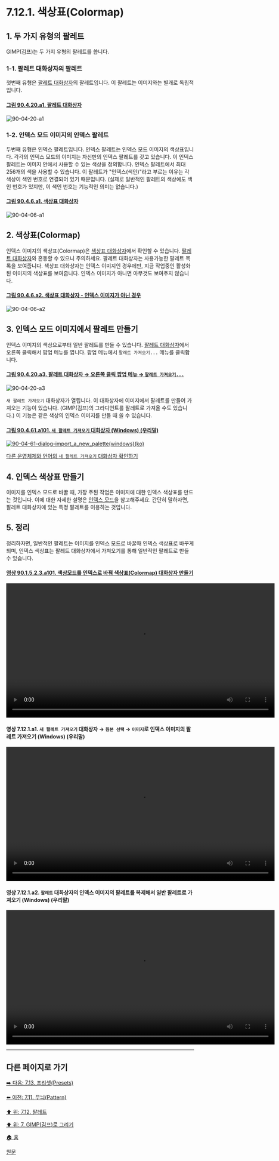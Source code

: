 # 7.12.1. 색상표(Colormap)
## 1. 두 가지 유형의 팔레트
GIMP(김프)는 두 가지 유형의 팔레트를 씁니다.

### 1-1. 팔레트 대화상자의 팔레트
첫번째 유형은 [팔레트 대화상자](./15-03-06-00-palettes-dialog.md)의 팔레트입니다. 이 팔레트는 이미지와는 별개로 독립적입니다.

<a id="90-04-20-a1"></a>

#### [그림 90.4.20.a1. 팔레트 대화상자](./90-04-20-palette.md#90-04-20-a1)
![90-04-20-a1](https://github.com/wonder13662/gimp/assets/15767104/1f14c961-9eaa-4209-8d9f-1cd3ee9c393e)

### 1-2. 인덱스 모드 이미지의 인덱스 팔레트
두번째 유형은 인덱스 팔레트입니다. 인덱스 팔레트는 인덱스 모드 이미지의 색상표입니다. 각각의 인덱스 모드의 이미지는 자신만의 인덱스 팔레트를 갖고 있습니다. 이 인덱스 팔레트는 이미지 안에서 사용할 수 있는 색상을 정의합니다. 인덱스 팔레트에서 최대 256개의 색을 사용할 수 있습니다. 이 팔레트가 "인덱스(색인)"라고 부르는 이유는 각 색상이 색인 번호로 연결되어 있기 때문입니다. (실제로 일반적인 팔레트의 색상에도 색인 번호가 있지만, 이 색인 번호는 기능적인 의미는 없습니다.)

<a id="90-04-06-a1"></a>

#### [그림 90.4.6.a1. 색상표 대화상자](./90-04-06-colormap.md#90-04-06-a1)
![90-04-06-a1](https://github.com/wonder13662/gimp/assets/15767104/e6fff5e0-f875-48d7-9d55-71a8c40ab677)

## 2. 색상표(Colormap)
인덱스 이미지의 색상표(Colormap)은 [색상표 대화상자](./15-02-04-colormap-dialog.md)에서 확인할 수 있습니다. [팔레트 대화상자](./15-03-06-00-palettes-dialog.md)와 혼동할 수 있으니 주의하세요. 팔레트 대화상자는 사용가능한 팔레트 목록을 보여줍니다. 색상표 대화상자는 인덱스 이미지인 경우에만, 지금 작업중인 활성화된 이미지의 색상표를 보여줍니다. 인덱스 이미지가 아니면 아무것도 보여주지 않습니다.

<a id="90-04-06-a2"></a>

#### [그림 90.4.6.a2. 색상표 대화상자 - 인덱스 이미지가 아닌 경우](./90-04-06-colormap.md#90-04-06-a2)
![90-04-06-a2](https://github.com/wonder13662/gimp/assets/15767104/01d022d2-7073-4ce2-a275-2e0f3f3c9c5b)

## 3. 인덱스 모드 이미지에서 팔레트 만들기
인덱스 이미지의 색상으로부터 일반 팔레트를 만들 수 있습니다. [팔레트 대화상자](./15-03-06-00-palettes-dialog.md)에서 오른쪽 클릭해서 팝업 메뉴를 엽니다. 팝업 메뉴에서 `팔레트 가져오기...` 메뉴를 클릭합니다. 

<a id="90-04-20-a3"></a>

#### [그림 90.4.20.a3. 팔레트 대화상자 → 오른쪽 클릭 팝업 메뉴 → `팔레트 가져오기...`](./90-04-20-palette.md#90-04-20-a3)
![90-04-20-a3](https://github.com/wonder13662/gimp/assets/15767104/e2af3336-3ac1-40a7-8980-fdbdb558936d)

`새 팔레트 가져오기` 대화상자가 열립니다. 이 대화상자에 이미지에서 팔레트를 만들어 가져오는 기능이 있습니다. (GIMP(김프)의 그라디언트를 팔레트로 가져올 수도 있습니다.) 이 기능은 같은 색상의 인덱스 이미지를 만들 때 쓸 수 있습니다.

#### [그림 90.4.61.a101. `새 팔레트 가져오기` 대화상자 (Windows) (우리말)](https://wonder13662.github.io/gimp/2.10.36_ko/90-04-61-import_a_new_palette.html#%EA%B7%B8%EB%A6%BC-90461a101-%EC%83%88-%ED%8C%94%EB%A0%88%ED%8A%B8-%EA%B0%80%EC%A0%B8%EC%98%A4%EA%B8%B0-%EB%8C%80%ED%99%94%EC%83%81%EC%9E%90-windows-%EC%9A%B0%EB%A6%AC%EB%A7%90)
[![90-04-61-dialog-import_a_new_palette(windows)(ko)](https://github.com/wonder13662/gimp/assets/15767104/7332d337-2901-4f96-88ab-0859849d7246)](https://wonder13662.github.io/gimp/2.10.36_ko/90-04-61-import_a_new_palette.html#%EA%B7%B8%EB%A6%BC-90461a101-%EC%83%88-%ED%8C%94%EB%A0%88%ED%8A%B8-%EA%B0%80%EC%A0%B8%EC%98%A4%EA%B8%B0-%EB%8C%80%ED%99%94%EC%83%81%EC%9E%90-windows-%EC%9A%B0%EB%A6%AC%EB%A7%90)

[다른 운영체제와 언어의 `새 팔레트 가져오기` 대화상자 확인하기](./90-04-61-import_a_new_palette.md)

## 4. 인덱스 색상표 만들기
이미지를 인덱스 모드로 바꿀 때, 가장 주된 작업은 이미지에 대한 인덱스 색상표를 만드는 것입니다. 이에 대한 자세한 설명은 [인덱스 모드](./16-06-06-indexed-mode.md)을 참고해주세요. 간단히 말하자면, 팔레트 대화상자에 있는 특정 팔레트를 이용하는 것입니다.

## 5. 정리
정리하자면, 일반적인 팔레트는 이미지를 인덱스 모드로 바꿀때 인덱스 색상표로 바꾸게 되며, 인덱스 색상표는 팔레트 대화상자에서 가져오기를 통해 일반적인 팔레트로 만들 수 있습니다.

<a id="90-01-05-02-03-a101"></a>

#### [영상 90.1.5.2.3.a101. 색상모드를 인덱스로 바꿔 색상표(Colormap) 대화상자 만들기](./90-01-05-02-03-indexed.md#90-01-05-02-03-a101)
<video controls="controls" width="720" environment="MacOS:Sonoma 14.2.1 GIMP 2.10.36" src="https://github.com/wonder13662/gimp/assets/15767104/e1b86121-19a0-4830-b091-c3a2db7e6d72"></video>

#### 영상 7.12.1.a1. `새 팔레트 가져오기` 대화상자 → `원본 선택`  → `이미지`로 인덱스 이미지의 팔레트 가져오기 (Windows) (우리말)
<video controls="controls" width="720" src="https://github.com/wonder13662/gimp/assets/15767104/d1bb72ed-5cec-4607-b802-b667f74bb76a"></video>

#### 영상 7.12.1.a2. `팔레트` 대화상자의 인덱스 이미지의 팔레트를 복제해서 일반 팔레트로 가져오기 (Windows) (우리말)
<video controls="controls" width="720" src="https://github.com/wonder13662/gimp/assets/15767104/303fc516-4d4e-4c34-9530-81b2bb0ffedd"></video>

***

## 다른 페이지로 가기
[➡️ 다음: 7.13. 프리셋(Presets)](./07-13-presets.md)

[⬅️ 이전: 7.11. 무늬(Pattern)](./07-11-patterns.md)

[⬆️ 위: 7.12. 팔레트](./07-12-00-palettes.md)

[⬆️ 위: 7. GIMP(김프)로 그리기](./07-00-painting-with-gimp.md)

[🏠 홈](./00-home.md)

[원문](https://docs.gimp.org/2.10/ko/gimp-concepts-palettes.html#idm5092)